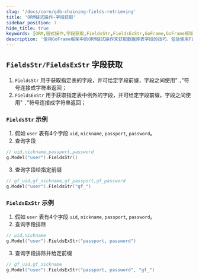 ```yaml
---
slug: '/docs/core/gdb-chaining-fields-retrieving'
title: 'ORM链式操作-字段获取'
sidebar_position: 7
hide_title: true
keywords: [ORM,链式操作,字段获取,FieldsStr,FieldsExStr,GoFrame,GoFrame框架,数据库字段,字段前缀,字段排除]
description: '使用GoFrame框架中的ORM链式操作来获取数据库表字段的技巧，包括使用FieldsStr和FieldsExStr方法获取指定表的字段及排除字段的用法，支持字段前缀自定义，提升开发效率和代码可读性。'
---
```


## `FieldsStr/FieldsExStr` 字段获取

1. `FieldsStr` 用于获取指定表的字段，并可给定字段前缀，字段之间使用" `,`"符号连接成字符串返回；
2. `FieldsExStr` 用于获取指定表中例外的字段，并可给定字段前缀，字段之间使用" `,`"符号连接成字符串返回；

### `FieldsStr` 示例

1. 假如 `user` 表有4个字段 `uid`, `nickname`, `passport`, `password`。
2. 查询字段

```go
// uid,nickname,passport,password
g.Model("user").FieldsStr()
```

3. 查询字段给指定前缀

```go
// gf_uid,gf_nickname,gf_passport,gf_password
g.Model("user").FieldsStr("gf_")
```


### `FieldsExStr` 示例

1. 假如 `user` 表有4个字段 `uid`, `nickname`, `passport`, `password`。
2. 查询字段排除

```go
// uid,nickname
g.Model("user").FieldsExStr("passport, password")
```

3. 查询字段排除并给定前缀

```go
// gf_uid,gf_nickname
g.Model("user").FieldsExStr("passport, password", "gf_")
```
